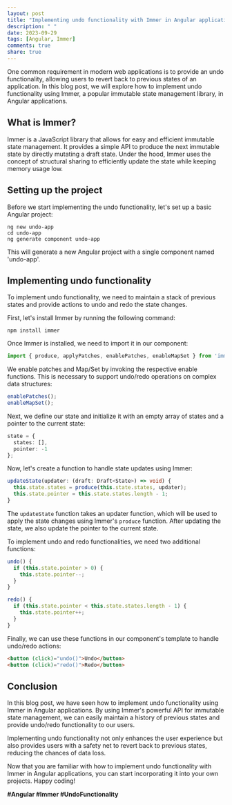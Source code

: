 ```yaml
---
layout: post
title: "Implementing undo functionality with Immer in Angular applications"
description: " "
date: 2023-09-29
tags: [Angular, Immer]
comments: true
share: true
---
```


One common requirement in modern web applications is to provide an undo functionality, allowing users to revert back to previous states of an application. In this blog post, we will explore how to implement undo functionality using Immer, a popular immutable state management library, in Angular applications.

## What is Immer?

Immer is a JavaScript library that allows for easy and efficient immutable state management. It provides a simple API to produce the next immutable state by directly mutating a draft state. Under the hood, Immer uses the concept of structural sharing to efficiently update the state while keeping memory usage low.

## Setting up the project

Before we start implementing the undo functionality, let's set up a basic Angular project:

```
ng new undo-app
cd undo-app
ng generate component undo-app
```

This will generate a new Angular project with a single component named 'undo-app'.

## Implementing undo functionality

To implement undo functionality, we need to maintain a stack of previous states and provide actions to undo and redo the state changes.

First, let's install Immer by running the following command:

```
npm install immer
```

Once Immer is installed, we need to import it in our component:

```typescript
import { produce, applyPatches, enablePatches, enableMapSet } from 'immer';
```

We enable patches and Map/Set by invoking the respective enable functions. This is necessary to support undo/redo operations on complex data structures:

```typescript
enablePatches();
enableMapSet();
```

Next, we define our state and initialize it with an empty array of states and a pointer to the current state:

```typescript
state = {
  states: [],
  pointer: -1
};
```

Now, let's create a function to handle state updates using Immer:

```typescript
updateState(updater: (draft: Draft<State>) => void) {
  this.state.states = produce(this.state.states, updater);
  this.state.pointer = this.state.states.length - 1;
}
```

The `updateState` function takes an updater function, which will be used to apply the state changes using Immer's `produce` function. After updating the state, we also update the pointer to the current state.

To implement undo and redo functionalities, we need two additional functions:

```typescript
undo() {
  if (this.state.pointer > 0) {
    this.state.pointer--;
  }
}

redo() {
  if (this.state.pointer < this.state.states.length - 1) {
    this.state.pointer++;
  }
}
```

Finally, we can use these functions in our component's template to handle undo/redo actions:

```html
<button (click)="undo()">Undo</button>
<button (click)="redo()">Redo</button>
```

## Conclusion

In this blog post, we have seen how to implement undo functionality using Immer in Angular applications. By using Immer's powerful API for immutable state management, we can easily maintain a history of previous states and provide undo/redo functionality to our users.

Implementing undo functionality not only enhances the user experience but also provides users with a safety net to revert back to previous states, reducing the chances of data loss.

Now that you are familiar with how to implement undo functionality with Immer in Angular applications, you can start incorporating it into your own projects. Happy coding!

**#Angular #Immer #UndoFunctionality**